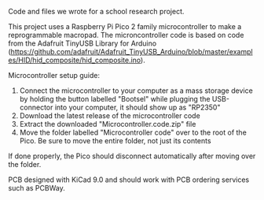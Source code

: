 Code and files we wrote for a school research project.

This project uses a Raspberry Pi Pico 2 family microcontroller to make a reprogrammable macropad. The microncontroller code is based on code from the Adafruit TinyUSB Library for Arduino (https://github.com/adafruit/Adafruit_TinyUSB_Arduino/blob/master/examples/HID/hid_composite/hid_composite.ino).

Microcontroller setup guide:
  1. Connect the microcontroller to your computer as a mass storage device by holding the button labelled "Bootsel" while plugging the USB-connector into your computer, it should show up as "RP2350"
  2. Download the latest release of the microcontroller code 
  3. Extract the downloaded "Microcontroller.code.zip" file 
  4. Move the folder labelled "Microcontroller code" over to the root of the Pico. Be sure to move the entire folder, not just its contents

If done properly, the Pico should disconnect automatically after moving over the folder.

PCB designed with KiCad 9.0 and should work with PCB ordering services such as PCBWay.
